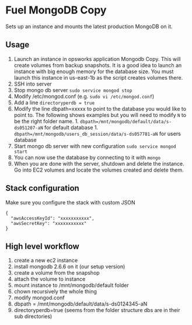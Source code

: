 Fuel MongoDB Copy
=================

Sets up an instance and mounts the latest production MongoDB on it.

Usage
-----

1. Launch an instance in opsworks application Mongodb Copy. This will create volumes from backup snapshots. It is a good idea to launch an instance with big enough memory for the database size. You must launch this instance in us-east-1b as the script creates volumes there.
1. SSH into server
1. Stop mongo db server `sudo service mongod stop`
1. Modify /etc/mongod.conf (e.g. `sudo vi /etc/mongod.conf`)
  1. Add a line `directoryperdb = true`
  1. Modify the line dbpath=xxxxx to point to the database you would like to point to. The following shows examples but you will need to modify `N` to be the right folder name.
    1. `dbpath=/mnt/mongodb/default/data/s-ds051207-aN` for default database
    1. `dbpath=/mnt/mongodb/users_db_session/data/s-ds057781-aN` for users database
1. Start mongo db server with new configuration `sudo service mongod start`
1. You can now use the database by connecting to it with `mongo`
1. When you are done with the server, shutdown and delete the instance. Go into EC2 volumes and locate the volumes created and delete them.

Stack configuration
-------------------

Make sure you configure the stack with custom JSON

    {
      "awsAccessKeyId": "xxxxxxxxxxx",
      "awsSecretKey": "xxxxxxxxxxx"
    }

High level workflow
-------------------

1. create a new ec2 instance
1. install mongodb 2.6.6 on it (our setup version)
1. create a volume from the snapshop
1. attach the volume to instance
1. mount instance to /mnt/mongodb/default folder
1. chown recursively the whole thing
1. modify mongod.conf
1. dbpath = /mnt/mongodb/default/data/s-ds0124345-aN
1. directoryperdb=true (seems from the folder structure dbs are in their sub directories)
